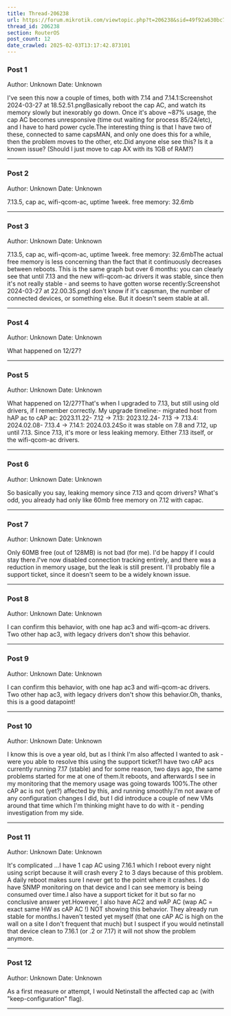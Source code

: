 ```yaml
---
title: Thread-206238
url: https://forum.mikrotik.com/viewtopic.php?t=206238&sid=49f92a630bc7970d8ca50523be880e8f
thread_id: 206238
section: RouterOS
post_count: 12
date_crawled: 2025-02-03T13:17:42.873101
---
```


### Post 1
Author: Unknown
Date: Unknown

I've seen this now a couple of times, both with 7.14 and 7.14.1:Screenshot 2024-03-27 at 18.52.51.pngBasically reboot the cap AC, and watch its memory slowly but inexorably go down. Once it's above ~87% usage, the cap AC becomes unresponsive (time out waiting for process 85/24/etc), and I have to hard power cycle.The interesting thing is that I have two of these, connected to same capsMAN, and only one does this for a while, then the problem moves to the other, etc.Did anyone else see this? Is it a known issue? (Should I just move to cap AX with its 1GB of RAM?)

---
### Post 2
Author: Unknown
Date: Unknown

7.13.5, cap ac, wifi-qcom-ac, uptime 1week. free memory: 32.6mb

---
### Post 3
Author: Unknown
Date: Unknown

7.13.5, cap ac, wifi-qcom-ac, uptime 1week. free memory: 32.6mbThe actual free memory is less concerning than the fact that it continuously decreases between reboots. This is the same graph but over 6 months: you can clearly see that until 7.13 and the new wifi-qcom-ac drivers it was stable, since then it's not really stable - and seems to have gotten worse recently:Screenshot 2024-03-27 at 22.00.35.pngI don't know if it's capsman, the number of connected devices, or something else. But it doesn't seem stable at all.

---
### Post 4
Author: Unknown
Date: Unknown

What happened on 12/27?

---
### Post 5
Author: Unknown
Date: Unknown

What happened on 12/27?That's when I upgraded to 7.13, but still using old drivers, if I remember correctly. My upgrade timeline:- migrated host from hAP ac to cAP ac: 2023.11.22- 7.12 → 7.13: 2023.12.24- 7.13 → 7.13.4: 2024.02.08- 7.13.4 → 7.14.1: 2024.03.24So it was stable on 7.8 and 7.12, up until 7.13. Since 7.13, it's more or less leaking memory. Either 7.13 itself, or the wifi-qcom-ac drivers.

---
### Post 6
Author: Unknown
Date: Unknown

So basically you say, leaking memory since 7.13 and qcom drivers? What's odd, you already had only like 60mb free memory on 7.12 with capac.

---
### Post 7
Author: Unknown
Date: Unknown

Only 60MB free (out of 128MB) is not bad (for me). I'd be happy if I could stay there.I've now disabled connection tracking entirely, and there was a reduction in memory usage, but the leak is still present. I'll probably file a support ticket, since it doesn't seem to be a widely known issue.

---
### Post 8
Author: Unknown
Date: Unknown

I can confirm this behavior, with one hap ac3 and wifi-qcom-ac drivers. Two other hap ac3, with legacy drivers don't show this behavior.

---
### Post 9
Author: Unknown
Date: Unknown

I can confirm this behavior, with one hap ac3 and wifi-qcom-ac drivers. Two other hap ac3, with legacy drivers don't show this behavior.Oh, thanks, this is a good datapoint!

---
### Post 10
Author: Unknown
Date: Unknown

I know this is ove a year old, but as I think I'm also affected I wanted to ask - were you able to resolve this using the support ticket?I have two cAP acs currently running 7.17 (stable) and for some reason, two days ago, the same problems started for me at one of them.It reboots, and afterwards I see in my monitoring that the memory usage was going towards 100%.The other cAP ac is not (yet?) affected by this, and running smoothly.I'm not aware of any configuration changes I did, but I did introduce a couple of new VMs around that time which I'm thinking might have to do with it - pending investigation from my side.

---
### Post 11
Author: Unknown
Date: Unknown

It's complicated ...I have 1 cap AC using 7.16.1 which I reboot every night using script because it will crash every 2 to 3 days because of this problem. A daily reboot makes sure I  never get to the point where it crashes. I do have SNMP monitoring on that device and I can see memory is being consumed over time.I also have a support ticket for it but so far no conclusive answer yet.However, I also have AC2 and wAP AC (wap AC = exact same HW as cAP AC !) NOT showing this behavior. They already run stable for months.I haven't tested yet myself (that one cAP AC is high on the wall on a site I don't frequent that much) but I suspect if you would netinstall that device clean to 7.16.1 (or .2 or 7.17) it will not show the problem anymore.

---
### Post 12
Author: Unknown
Date: Unknown

As a first measure or attempt, I would Netinstall the affected cap ac (with "keep-configuration" flag).

---
